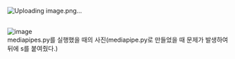 ![Uploading image.png…]()<br><br>

![image](https://github.com/rltpwns95/Face_Recognition/assets/124419697/a2ecd38a-a2aa-48eb-a1ca-f325bcfc33ee)<br>
mediapipes.py를 실행했을 때의 사진(mediapipe.py로 만들었을 때 문제가 발생하여 뒤에 s를 붙여줬다.)
